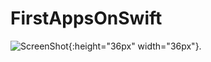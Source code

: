 # FirstAppsOnSwift


<!-- ![image](http://url.to/image.png = 250x250){:height="36px" width="36px"}. -->
![ScreenShot](https://i.ibb.co/0qtMmNw/screen-Weekly-Finder.png){:height="36px" width="36px"}.
